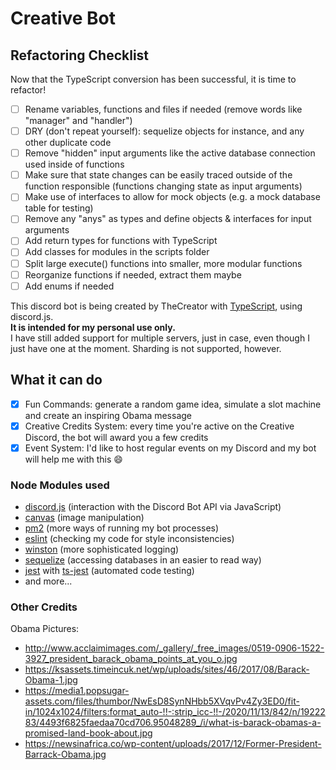 # Creative Bot

## Refactoring Checklist
Now that the TypeScript conversion has been successful, it is time to refactor!
- [ ] Rename variables, functions and files if needed (remove words like "manager" and "handler")
- [ ] DRY (don't repeat yourself): sequelize objects for instance, and any other duplicate code
- [ ] Remove "hidden" input arguments like the active database connection used inside of functions
- [ ] Make sure that state changes can be easily traced outside of the function responsible (functions changing state as input arguments)
- [ ] Make use of interfaces to allow for mock objects (e.g. a mock database table for testing)
- [ ] Remove any "anys" as types and define objects & interfaces for input arguments
- [ ] Add return types for functions with TypeScript
- [ ] Add classes for modules in the scripts folder
- [ ] Split large execute() functions into smaller, more modular functions
- [ ] Reorganize functions if needed, extract them maybe
- [ ] Add enums if needed

This discord bot is being created by TheCreator with [TypeScript](https://www.typescriptlang.org/), using discord.js.\
**It is intended for my personal use only.**\
I have still added support for multiple servers, just in case, even though I just have one at the moment. Sharding is not supported, however.

## What it can do
- [x] Fun Commands: generate a random game idea, simulate a slot machine and create an inspiring Obama message
- [x] Creative Credits System: every time you're active on the Creative Discord, the bot will award you a few credits
- [x] Event System: I'd like to host regular events on my Discord and my bot will help me with this :smile:

### Node Modules used
- [discord.js](https://discord.js.org/#/) (interaction with the Discord Bot API via JavaScript)
- [canvas](https://nodecanvas.paradoxnotion.com/documentation/) (image manipulation)
- [pm2](https://pm2.keymetrics.io/docs/usage/quick-start/) (more ways of running my bot processes)
- [eslint](https://eslint.org/docs/user-guide/getting-started) (checking my code for style inconsistencies)
- [winston](https://github.com/winstonjs/winston) (more sophisticated logging)
- [sequelize](https://sequelize.org/master/) (accessing databases in an easier to read way)
- [jest](https://jestjs.io/) with [ts-jest](https://www.npmjs.com/package/ts-jest) (automated code testing)
- and more...

### Other Credits
Obama Pictures:
- http://www.acclaimimages.com/_gallery/_free_images/0519-0906-1522-3927_president_barack_obama_points_at_you_o.jpg
- https://ksassets.timeincuk.net/wp/uploads/sites/46/2017/08/Barack-Obama-1.jpg
- https://media1.popsugar-assets.com/files/thumbor/NwEsD8SynNHbb5XVqvPv4Zy3ED0/fit-in/1024x1024/filters:format_auto-!!-:strip_icc-!!-/2020/11/13/842/n/1922283/4493f6825faedaa70cd706.95048289_/i/what-is-barack-obamas-a-promised-land-book-about.jpg
- https://newsinafrica.co/wp-content/uploads/2017/12/Former-President-Barrack-Obama.jpg
